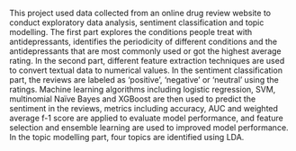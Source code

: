 This project used data collected from an online drug review website to conduct exploratory data analysis, sentiment classification and topic modelling. The first part explores the conditions people treat with antidepressants, identifies the periodicity of different conditions and the antidepressants that are most commonly used or got the highest average rating. In the second part, different feature extraction techniques are used to convert textual data to numerical values. In the sentiment classification part, the reviews are labeled as ‘positive’, ‘negative’ or ‘neutral’ using the ratings. Machine learning algorithms including logistic regression, SVM, multinomial Naïve Bayes and XGBoost are then used to predict the sentiment in the reviews, metrics including accuracy, AUC and weighted average f-1 score are applied to evaluate model performance, and feature selection and ensemble learning are used to improved model performance. In the topic modelling part, four topics are identified using LDA.
